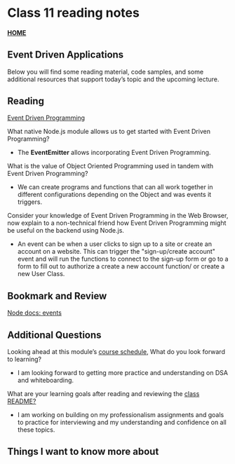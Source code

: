# Class 11 reading notes

#### [HOME](https://cesarderio.github.io/reading-notes/)

## Event Driven Applications

Below you will find some reading material, code samples, and some additional resources that support today’s topic and the upcoming lecture.

## Reading

[Event Driven Programming](https://www.digitalocean.com/community/tutorials/nodejs-event-driven-programming)

What native Node.js module allows us to get started with Event Driven Programming?

* The **EventEmitter** allows incorporating Event Driven Programming.

What is the value of Object Oriented Programming used in tandem with Event Driven Programming?

* We can create programs and functions that can all work together in different configurations depending on the Object and was events it triggers.

Consider your knowledge of Event Driven Programming in the Web Browser, now explain to a non-technical friend how Event Driven Programming might be useful on the backend using Node.js.

* An event can be when a user clicks to sign up to a site or create an account on a website. This can trigger the "sign-up/create account" event and will run the functions to connect to the sign-up form or go to a form to fill out to authorize a create a new account function/ or create a new User Class.

## Bookmark and Review

[Node docs: events](https://nodejs.org/api/events.html)

## Additional Questions

Looking ahead at this module’s [course schedule](https://codefellows.github.io/code-401-javascript-guide/curriculum/#module-2), What do you look forward to learning?

* I am looking forward to getting more practice and understanding on DSA and whiteboarding.

What are your learning goals after reading and reviewing the [class README?](https://codefellows.github.io/code-401-javascript-guide/curriculum/class-06/)

* I am working on building on my professionalism assignments and goals to practice for interviewing and my understanding and confidence on all these topics.

## Things I want to know more about
